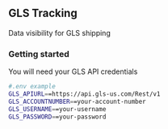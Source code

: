 
## GLS Tracking

Data visibility for GLS shipping

### Getting started

You will need your GLS API credentials


```bash
#.env example
GLS_APIURL==https://api.gls-us.com/Rest/v1
GLS_ACCOUNTNUMBER==your-account-number
GLS_USERNAME==your-username
GLS_PASSWORD==your-password
```
